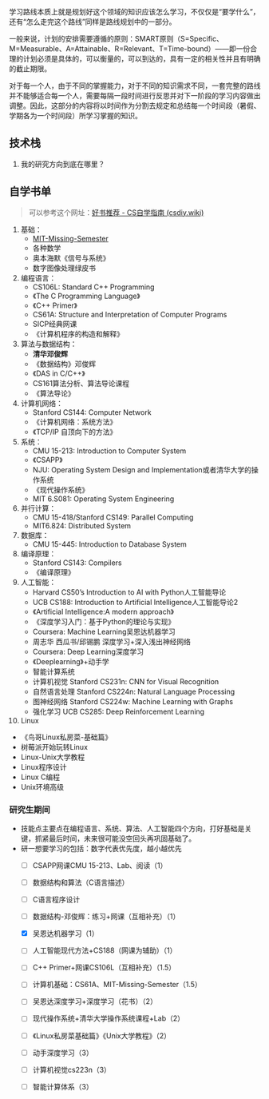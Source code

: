 学习路线本质上就是规划好这个领域的知识应该怎么学习，不仅仅是“要学什么”，还有“怎么走完这个路线”同样是路线规划中的一部分。

一般来说，计划的安排需要遵循的原则：SMART原则（S=Specific、M=Measurable、A=Attainable、R=Relevant、T=Time-bound）——即一份合理的计划必须是具体的，可以衡量的，可以到达的，具有一定的相关性并且有明确的截止期限。

对于每一个人，由于不同的掌握能力，对于不同的知识需求不同，一套完整的路线并不能够适合每一个人，需要每隔一段时间进行反思并对下一阶段的学习内容做出调整。因此，这部分的内容将以时间作为分割去规定和总结每一个时间段（暑假、学期各为一个时间段）所学习掌握的知识。



## 技术栈

1. 我的研究方向到底在哪里？

## 自学书单

> 可以参考这个网址：[好书推荐 - CS自学指南 (csdiy.wiki)](https://csdiy.wiki/好书推荐/)

1.  基础： 
    - [MIT-Missing-Semester](%E7%BC%96%E7%A8%8B%E5%85%A5%E9%97%A8/MIT-Missing-Semester.md)
    - 各种数学
    - 奥本海默《信号与系统》
    - 数字图像处理绿皮书
2.  编程语言： 
    - CS106L: Standard C++ Programming
    - 《The C Programming Language》
    - 《C++ Primer》
    - CS61A: Structure and Interpretation of Computer Programs
    - SICP经典网课
    - 《计算机程序的构造和解释》
3.  算法与数据结构： 
    - **清华邓俊辉**
    - 《数据结构》邓俊辉
    - 《DAS in C/C++》
    - CS161算法分析、算法导论课程
    - 《算法导论》
4.  计算机网络： 
    - Stanford CS144: Computer Network
    - 《计算机网络：系统方法》
    - 《TCP/IP 自顶向下的方法》
5.  系统： 
    - CMU 15-213: Introduction to Computer System
    - 《CSAPP》
    - NJU: Operating System Design and Implementation或者清华大学的操作系统
    - 《现代操作系统》
    - MIT 6.S081: Operating System Engineering
6.  并行计算： 
    -  CMU 15-418/Stanford CS149: Parallel Computing 
    -  MIT6.824: Distributed System 
7.  数据库： 
    - CMU 15-445: Introduction to Database System
8.  编译原理： 
    - Stanford CS143: Compilers
    - 《编译原理》
9.  人工智能： 
    - Harvard CS50’s Introduction to AI with Python人工智能导论
    - UCB CS188: Introduction to Artificial Intelligence人工智能导论2
    - 《Artificial Intelligence:A modern approach》
    - 《深度学习入门：基于Python的理论与实现》
    - Coursera: Machine Learning吴恩达机器学习
    - 周志华 西瓜书/邱锡鹏 深度学习+深入浅出神经网络
    - Coursera: Deep Learning深度学习
    - 《Deeplearning》+动手学
    - 智能计算系统
    - 计算机视觉 Stanford CS231n: CNN for Visual Recognition
    - 自然语言处理 Stanford CS224n: Natural Language Processing
    - 图神经网络 Stanford CS224w: Machine Learning with Graphs
    - 强化学习 UCB CS285: Deep Reinforcement Learning
10.  Linux 

   - 《鸟哥Linux私房菜-基础篇》
   - 树莓派开始玩转Linux
   - Linux-Unix大学教程
   - Linux程序设计
   - Linux C编程
   - Unix环境高级

### 研究生期间

- 技能点主要点在编程语言、系统、算法、人工智能四个方向，打好基础是关键，抓紧最后时间，未来很可能没空回头再巩固基础了。
- 研一想要学习的包括：数字代表优先度，越小越优先 
  - [ ] CSAPP网课CMU 15-213、Lab、阅读（1）
  - [ ] 数据结构和算法（C语言描述）
  - [ ] C语言程序设计
  - [ ] 数据结构-邓俊辉：练习+网课（互相补充）（1）
  - [x] 吴恩达机器学习（1）
  - [ ] 人工智能现代方法+CS188（网课为辅助）（1）
  - [ ] C++ Primer+网课CS106L（互相补充）（1.5）
  - [ ] 计算机基础：CS61A、MIT-Missing-Semester（1.5）
  - [ ] 吴恩达深度学习+深度学习（花书）（2）
  - [ ] 现代操作系统+清华大学操作系统课程+Lab（2）
  - [ ] 《Linux私房菜基础篇》《Unix大学教程》（2）
  - [ ] 动手深度学习（3）
  - [ ] 计算机视觉cs223n（3）
  - [ ] 智能计算体系（3）

